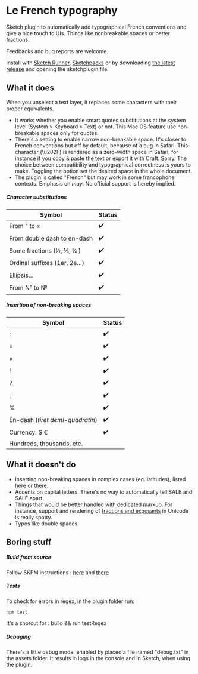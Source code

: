 # Le French typography

Sketch plugin to automatically add typographical French conventions and give a nice touch to UIs. Things like nonbreakable spaces or better fractions.

Feedbacks and bug reports are welcome.

Install with [Sketch Runner](https://sketchrunner.com/), [Sketchpacks](https://www.sketchpacks.com/Saint-loup/french-typography) or by downloading
[the latest release](https://github.com/Saint-loup/french-typography/releases/latest) and opening the sketchplugin file.


##  What it does

When you unselect a text layer, it replaces some characters with their proper equivalents. 

* It works whether you enable smart quotes substitutions at the system level (System > Keyboard > Text) or not. This Mac OS feature use non-breakable spaces only for quotes.
* There's a setting to enable narrow non-breakable space. It's closer to French conventions but off by default, because of a bug in Safari. This character (\u202F) is rendered as a zero-width space in Safari, for instance if you copy & paste the text or export it with Craft. Sorry. The choice between compatibility and typographical correctness is yours to make. Toggling the option set the desired space in the whole document.
* The plugin is called "French" but may work in some francophone contexts. Emphasis on *may*. No official support is hereby implied.

##### Character substitutions

| Symbol                      | Status |
| ---------------------------- | ------ |
| From " to «                |  ✔️  |
| From double dash to en-dash       |  ✔️  |
| Some fractions (½, ⅓, ¼ )           |  ✔️  |
| Ordinal suffixes (1er, 2e…)|  ✔️  |
| Ellipsis…   |  ✔️  |
| From N° to №                     |  ✔️  |


##### Insertion of non-breaking spaces

| Symbol                 | Status |
| --------------------- | ------- |
| :                     |  ✔️  |
| «                     |  ✔️  |
| »                     |  ✔️  |
| !                     |  ✔️  |
| ?                     |  ✔️  |
| ;                     |  ✔️  |
| %                     |  ✔️  |
| En-dash  (*tiret demi-quadratin*)      |  ✔️  |
| Currency:  $ €        |  ✔️  |
| Hundreds, thousands, etc.  |      |


## What it doesn't do


* Inserting non-breaking spaces in complex cases (eg. latitudes), listed [here](https://www.btb.termiumplus.gc.ca/tpv2guides/guides/chroniq/index-fra.html?lang=fra&lettr=indx_autr8cDRJ-6fjpl0&page=9ouqyIer24Kc.html) or [there](https://en.wikipedia.org/wiki/Wikipedia:Manual_of_Style#Non-breaking_spaces).
* Accents on capital letters. There's no way to automatically tell SALE and SALÉ apart.
* Things that would be better handled with dedicated markup. For instance, support and rendering of [fractions and exposants](https://en.wikipedia.org/wiki/Unicode_subscripts_and_superscripts#Superscripts_and_subscripts_block) in Unicode is really spotty.
* Typos like double spaces.


## Boring stuff

##### Build from source

Follow SKPM instructions : [here](https://skpm.io/help/) and [there](https://developer.sketchapp.com/guides/)

##### Tests

To check for errors in regex, in the plugin folder run:

`npm test`

It's a shorcut for : 
build && <sketchTool path> run <plugin path> testRegex

##### Debuging

There's a little debug mode, enabled by placed a file named "debug.txt" in the assets folder. It results in logs in the console and in Sketch, when using the plugin. 

